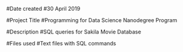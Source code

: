 #Date created
#30 April 2019

#Project Title
#Programming for Data Science Nanodegree Program

#Description
#SQL queries for Sakila Movie Database

#Files used
#Text files with SQL commands
